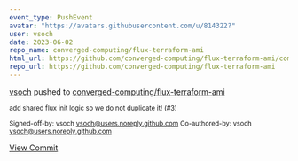 ```yaml
---
event_type: PushEvent
avatar: "https://avatars.githubusercontent.com/u/814322?"
user: vsoch
date: 2023-06-02
repo_name: converged-computing/flux-terraform-ami
html_url: https://github.com/converged-computing/flux-terraform-ami/commit/305436b165855aac67e3f9d54d1ada56f29ab143
repo_url: https://github.com/converged-computing/flux-terraform-ami
---
```


<a href='https://github.com/vsoch' target='_blank'>vsoch</a> pushed to <a href='https://github.com/converged-computing/flux-terraform-ami' target='_blank'>converged-computing/flux-terraform-ami</a>

<small>add shared flux init logic so we do not duplicate it! (#3)

Signed-off-by: vsoch <vsoch@users.noreply.github.com>
Co-authored-by: vsoch <vsoch@users.noreply.github.com></small>

<a href='https://github.com/converged-computing/flux-terraform-ami/commit/305436b165855aac67e3f9d54d1ada56f29ab143' target='_blank'>View Commit</a>